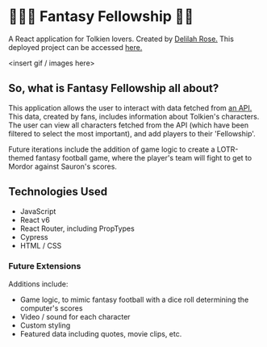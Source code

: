 #  🧙🏼‍♂️  Fantasy Fellowship  🧝‍♀️

A React application for Tolkien lovers. Created by [Delilah Rose.]()
This deployed project can be accessed [here.]()

<insert gif / images here>

## So, what is Fantasy Fellowship all about?

This application allows the user to interact with data fetched from [an API.](https://the-one-api.dev/) This data, created by fans, includes information about Tolkien's characters. The user can view all characters fetched from the API (which have been filtered to select the most important), and add players to their 'Fellowship'. 

Future iterations include the addition of game logic to create a LOTR-themed fantasy football game, where the player's team will fight to get to Mordor against Sauron's scores.

## Technologies Used

- JavaScript
- React v6
- React Router, including PropTypes
- Cypress
- HTML / CSS


### Future Extensions

Additions include:
- Game logic, to mimic fantasy football with a dice roll determining the computer's scores
- Video / sound for each character
- Custom styling
- Featured data including quotes, movie clips, etc.
